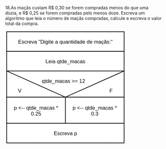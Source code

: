 18.As maçãs custam R$ 0,30 se forem compradas menos do que uma dúzia, e R$ 0,25 se forem compradas pelo menos doze. Escreva um algoritmo que leia o número de maçãs compradas, calcule e escreva o valor total da compra. 


![](https://github.com/Yxav/proglogic/blob/apnp/exercicios-2/18/18.png) 

